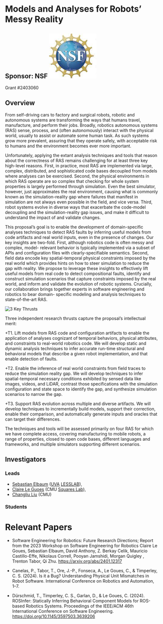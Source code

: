  
# Models and Analyses for Robots’ Messy Reality

## Sponsor: NSF ![NSF](./nsf-logo.jpeg) 
Grant #2403060

## Overview

From self-driving cars to factory and surgical robots, robotic and autonomous systems are transforming the ways that humans travel, manufacture, and perform their jobs. Broadly, robotics autonomous systems (RAS) sense, process, and (often autonomously) interact with the physical world, usually to assist or automate some human task. As such systems grow more prevalent, assuring that they operate safely, with acceptable risk to humans and the environment becomes ever more important.

Unfortunately, applying the extant analysis techniques and tools that reason about the correctness of RAS remains challenging for at least three key high-level reasons. First, in practice, most RAS are implemented via large, complex, distributed, and sophisticated code bases decoupled from models where analyses can be exercised. Second, the physical environments in which RAS operate are so complex that checking for whole system properties is largely performed through simulation. Even the best simulator, however, just approximates the real environment, causing what is commonly known as the simulation-reality gap where failures that manifest in simulation are not always even possible in the field, and vice versa. Third, robot systems evolve in diverse ways that exacerbate the code-model decoupling and the simulation-reality gap issues, and make it difficult to understand the impact of and validate changes.

This proposal’s goal is to enable the development of domain-specific analyses techniques to detect RAS faults by inferring useful models from code artifacts and real world inputs, even in the presence of changes. Our key insights are two-fold. First, although robotics code is often messy and complex, model- relevant behavior is typically implemented via a subset of APIs and configuration files with clearly-specifiable semantics. Second, field data encode key spatial-temporal physical constraints imposed by the real world which provides hints on how to steer simulation to reduce the gap with reality. We propose to leverage these insights to effectively lift useful models from real code to detect compositional faults, identify and construct simulation scenarios that capture constraints imposed by the real world, and inform and validate the evolution of robotic systems.
Crucially, our collaboration brings together experts in software engineering and robotics to bear domain- specific modeling and analysis techniques to state-of-the-art RAS.

![3 Key Thrusts](./thrusts) 

Three independent research thrusts capture the proposal’s intellectual merit:

+T1. Lift models from RAS code and configuration artifacts to enable the application of analyses cognizant of temporal behaviors, physical attributes, and constraints to real-world robotics code. We will develop static and dynamic analysis techniques to infer accurate run-time structural and behavioral models that describe a given robot implementation, and that enable detection of faults.

+T2. Enable the inference of real world constraints from field traces to reduce the simulation reality gap. We will develop techniques to infer spatial-temporal necessary conditions exhibited by sensed data like images, videos, and LiDAR, contrast those specifications with the simulation configuration and state space to identify the gap, and synthesize simulation scenarios to narrow the gap.

+T3. Support RAS evolution across multiple and diverse artifacts. We will develop techniques to incrementally build models, support their correction, enable their comparison, and automatically generate inputs and oracles that can target their differences.

The techniques and tools will be assessed primarily on four RAS for which we have complete access, covering manufacturing to mobile robots, a range of properties, closed to open code bases, different languages and frameworks, and multiple simulators supporting different scenarios.
 
## Investigators 

### Leads 
+ [Sebastian Elbaum](www.virginia.edu/~se4ja) ([UVA](virginia.edu)  [LESSLAB](https://less-lab-uva.github.io/)), 
+ [Claire Le Guoes](https://clairelegoues.com/) (CMU [Squares Lab](https://squareslab.github.io/)), 
+ [Changliu Liu](https://www.cs.cmu.edu/~cliu6/) (CMU)

### Students 


# Relevant Papers

+ Software Engineering for Robotics: Future Research Directions; Report from the 2023 Workshop on Software Engineering for Robotics
Claire Le Goues, Sebastian Elbaum, David Anthony, Z. Berkay Celik, Mauricio Castillo-Effe, Nikolaus Correll, Pooyan Jamshidi, Morgan Quigley , Trenton Tabor, Qi Zhu.  https://arxiv.org/abs/2401.12317

+ Canelas, P., Tabor, T., Ore, J.-P., Fonseca, A., Le Goues, C., & Timperley, C. S. (2024). Is it a Bug? Understanding Physical Unit Mismatches in Robot Software. International Conference on Robotics and Automation, 1–7.

+ Dürschmid, T., Timperley, C. S., Garlan, D., & Le Goues, C. (2024). ROSInfer: Statically Inferring Behavioral Component Models for ROS-based Robotics Systems. Proceedings of the IEEE/ACM 46th International Conference on Software Engineering. https://doi.org/10.1145/3597503.3639206
